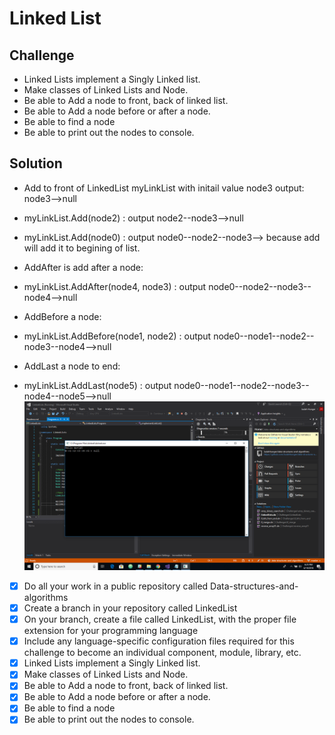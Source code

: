 # Linked List

## Challenge
- Linked Lists implement a Singly Linked list.
- Make classes of Linked Lists and Node.
- Be able to Add a node to front, back of linked list.
- Be able to Add a node before or after a node.
- Be able to find a node 
- Be able to print out the nodes to console.

## Solution
- Add to front of LinkedList myLinkList with initail value node3 output: node3-->null
- myLinkList.Add(node2) : output node2--node3-->null
- myLinkList.Add(node0) : output node0--node2--node3--> because add will add it to begining of list.

- AddAfter is add after a node:
- myLinkList.AddAfter(node4, node3) : output node0--node2--node3--node4-->null

- AddBefore a node:
- myLinkList.AddBefore(node1, node2) : output node0--node1--node2--node3--node4-->null

- AddLast a node to end:
- myLinkList.AddLast(node5) : output node0--node1--node2--node3--node4--node5-->null
![Reverse Array whiteboard image](../../assets/LinkedList.png)

- [x] Do all your work in a public repository called Data-structures-and-algorithms
- [x] Create a branch in your repository called LinkedList
- [x] On your branch, create a file called LinkedList, with the proper file extension for your programming language
- [x] Include any language-specific configuration files required for this challenge to become an individual component, module, library, etc.
- [x] Linked Lists implement a Singly Linked list.
- [x] Make classes of Linked Lists and Node.
- [x] Be able to Add a node to front, back of linked list.
- [x] Be able to Add a node before or after a node.
- [x] Be able to find a node 
- [x] Be able to print out the nodes to console.
